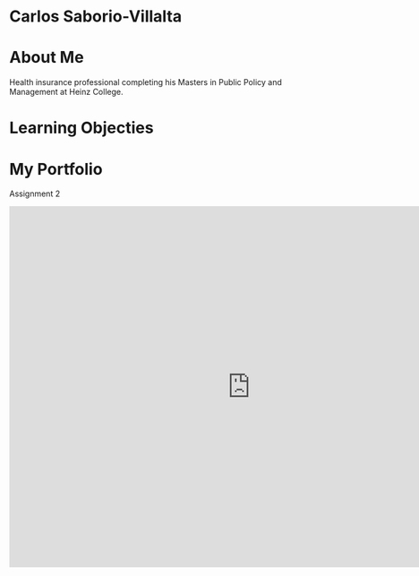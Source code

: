 # Carlos Saborio-Villalta

# About Me

Health insurance professional completing his Masters in Public Policy and Management at Heinz College. 

# Learning Objecties

# My Portfolio 

Assignment 2

<iframe src="https://data.oecd.org/chart/5FFp" width="860" height="645" style="border: 0" mozallowfullscreen="true" webkitallowfullscreen="true" allowfullscreen="true">OECD Chart: General government debt, Total, % of GDP, Annual, 2015</iframe>
